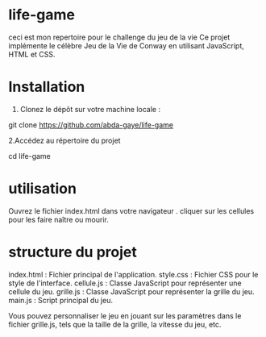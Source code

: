 # life-game
ceci est mon repertoire pour le challenge du jeu de la vie
Ce projet implémente le célèbre Jeu de la Vie de Conway en utilisant JavaScript, HTML et CSS.
# Installation

1. Clonez le dépôt sur votre machine locale :
   
git clone https://github.com/abda-gaye/life-game

2.Accédez au répertoire du projet

cd life-game
# utilisation
Ouvrez le fichier index.html dans votre navigateur .
cliquer sur les cellules pour les faire naître ou mourir.

# structure du projet 
index.html : Fichier principal de l'application.
style.css : Fichier CSS pour le style de l'interface.
cellule.js : Classe JavaScript pour représenter une cellule du jeu.
grille.js : Classe JavaScript pour représenter la grille du jeu.
main.js : Script principal du jeu.

Vous pouvez personnaliser le jeu en jouant sur les paramètres dans le fichier grille.js, tels que la taille de la grille, la vitesse du jeu, etc.





